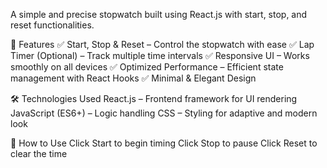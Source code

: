 A simple and precise stopwatch built using React.js with start, stop, and reset functionalities.

🚀 Features
✅ Start, Stop & Reset – Control the stopwatch with ease
✅ Lap Timer (Optional) – Track multiple time intervals
✅ Responsive UI – Works smoothly on all devices
✅ Optimized Performance – Efficient state management with React Hooks
✅ Minimal & Elegant Design

🛠️ Technologies Used
React.js – Frontend framework for UI rendering
JavaScript (ES6+) – Logic handling
CSS – Styling for adaptive and modern look

🎯 How to Use
Click Start to begin timing
Click Stop to pause
Click Reset to clear the time


